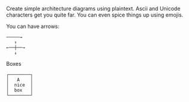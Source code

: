 Create simple architecture diagrams using plaintext. Ascii and Unicode characters get you quite far. You can even spice things up using emojis.

You can have arrows:

```
─────→
   ↑
←──┼──→
   ↓
```

Boxes

```
┌────────┐
│   A    │
│  nice  │
│  box   │
└────────┘
```
